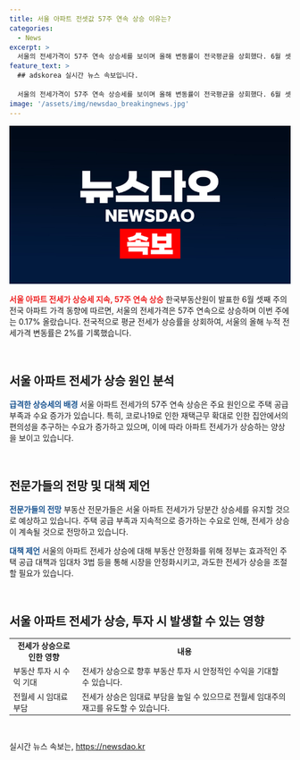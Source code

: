```yaml
---
title: 서울 아파트 전셋값 57주 연속 상승 이유는?
categories:
  - News
excerpt: >
  서울의 전세가격이 57주 연속 상승세를 보이며 올해 변동률이 전국평균을 상회했다. 6월 셋째 주에는 전국 전세가격이 0.04% 상승했으며, 서울은 0.17% 상승했다. 이러한 동향이 계속된다면 부동산 시장에 관심을 끌 가능성이 크다.
feature_text: >
  ## adskorea 실시간 뉴스 속보입니다.

  서울의 전세가격이 57주 연속 상승세를 보이며 올해 변동률이 전국평균을 상회했다. 6월 셋째 주에는 전국 전세가격이 0.04% 상승했으며, 서울은 0.17% 상승했다. 이러한 동향이 계속된다면 부동산 시장에 관심을 끌 가능성이 크다.
image: '/assets/img/newsdao_breakingnews.jpg'
---
```


<p><img src="/assets/img/newsdao_breakingnews.jpg" alt="adskorea 속보" /></p>

<p><b><span style="color: #ee2323;">서울 아파트 전세가 상승세 지속, 57주 연속 상승</span></b>
한국부동산원이 발표한 6월 셋째 주의 전국 아파트 가격 동향에 따르면, 서울의 전세가격은 57주 연속으로 상승하며 이번 주에는 0.17% 올랐습니다. 전국적으로 평균 전세가 상승률을 상회하여, 서울의 올해 누적 전세가격 변동률은 2%를 기록했습니다.</p>

<p data-ke-size="size16">&nbsp;</p>

<h2 data-ke-size="size26">서울 아파트 전세가 상승 원인 분석</h2>

<p><b><span style="color: #1a5490;">급격한 상승세의 배경</span></b>
서울 아파트 전세가의 57주 연속 상승은 주요 원인으로 주택 공급 부족과 수요 증가가 있습니다. 특히, 코로나19로 인한 재택근무 확대로 인한 집안에서의 편의성을 추구하는 수요가 증가하고 있으며, 이에 따라 아파트 전세가가 상승하는 양상을 보이고 있습니다.</p>

<p data-ke-size="size16">&nbsp;</p>

<h2 data-ke-size="size26">전문가들의 전망 및 대책 제언</h2>

<p><b><span style="color: #1a5490;">전문가들의 전망</span></b>
부동산 전문가들은 서울 아파트 전세가가 당분간 상승세를 유지할 것으로 예상하고 있습니다. 주택 공급 부족과 지속적으로 증가하는 수요로 인해, 전세가 상승이 계속될 것으로 전망하고 있습니다.</p>

<p><b><span style="color: #1a5490;">대책 제언</span></b>
서울의 아파트 전세가 상승에 대해 부동산 안정화를 위해 정부는 효과적인 주택 공급 대책과 임대차 3법 등을 통해 시장을 안정화시키고, 과도한 전세가 상승을 조절할 필요가 있습니다.</p>

<p data-ke-size="size16">&nbsp;</p>

<h2 data-ke-size="size26">서울 아파트 전세가 상승, 투자 시 발생할 수 있는 영향</h2>

<table style="width: 100%;" data-ke-size="size16">
<tbody>
<tr>
<td style="text-align: center; height: 17px;"><b>전세가 상승으로 인한 영향</b></td>
<td style="text-align: center; height: 17px;"><b>내용</b></td>
</tr>
<tr>
<td style="text-align: left;">부동산 투자 시 수익 기대</td>
<td style="text-align: left;">전세가 상승으로 향후 부동산 투자 시 안정적인 수익을 기대할 수 있습니다.</td>
</tr>
<tr>
<td style="text-align: left;">전월세 시 임대료 부담</td>
<td style="text-align: left;">전세가 상승은 임대료 부담을 높일 수 있으므로 전월세 임대주의 재고를 유도할 수 있습니다.</td>
</tr>
</tbody>
</table>

<p data-ke-size="size16">&nbsp;</p>
실시간 뉴스 속보는, <a href="https://newsdao.kr" rel="dofollow">https://newsdao.kr</a>


